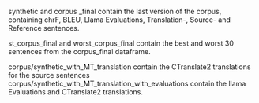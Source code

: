 synthetic and corpus _final contain the last version of the corpus, containing chrF, BLEU, Llama Evaluations, Translation-, Source- and Reference sentences.

st_corpus_final and worst_corpus_final contain the best and worst 30 sentences from the corpus_final dataframe.

corpus/synthetic_with_MT_translation contain the CTranslate2 translations for the source sentences
corpus/synthetic_with_MT_translation_with_evaluations contain the llama Evaluations and CTranslate2 translations.
